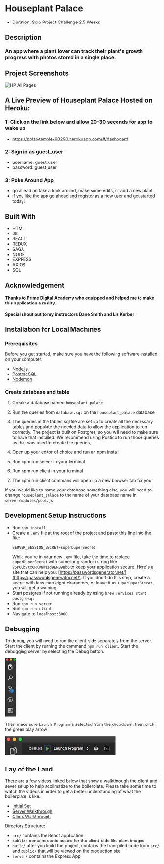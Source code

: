 # Houseplant Palace
- Duration: Solo Project Challenge 2.5 Weeks

## Description
### An app where a plant lover can track their plant's growth progress with photos stored in a single place.

## Project Screenshots
![HP All Pages](https://user-images.githubusercontent.com/85810386/147121509-92853b4a-8e62-41d6-9b8c-9ed5ca42f602.jpg)

## A Live Preview of Houseplant Palace Hosted on Heroku:
### 1: Click on the link below and allow 20-30 seconds for app to wake up
- https://polar-temple-90290.herokuapp.com/#/dashboard

### 2: Sign in as guest_user
- username: guest_user
- password: guest_user

### 3: Poke Around App
- go ahead an take a look around, make some edits, or add a new plant.
- if you like the app go ahead and register as a new user and get started today!

## Built With

- HTML
- JS
- REACT
- REDUX
- SAGA
- NODE
- EXPRESS
- AXIOS
- SQL

## Acknowledgement

#### Thanks to Prime Digital Academy who equipped and helped me to make this application a reality.
#### Special shout out to my instructors Dane Smith and Liz Kerber

## Installation for Local Machines

### Prerequisites
Before you get started, make sure you have the following software installed on your computer:
- [Node.js](https://nodejs.org/en/)
- [PostrgeSQL](https://www.postgresql.org/)
- [Nodemon](https://nodemon.io/)

### Create database and table
1. Create a database named `houseplant_palace`

2. Run the queries from `database.sql` on the `houseplant_palace` database

3. The queries in the tables.sql file are set up to create all the necessary tables and populate the needed data to allow the application to run correctly. The project is built on Postgres, so you will need to make sure to have that installed. We recommend using Postico to run those queries as that was used to create the queries,

4. Open up your editor of choice and run an npm install

5. Run npm run server in your terminal
   
6. Run npm run client in your terminal

7. The npm run client command will open up a new browser tab for you!

If you would like to name your database something else, you will need to change `houseplant_palace` to the name of your database name in `server/modules/pool.js`

## Development Setup Instructions

- Run `npm install`
- Create a `.env` file at the root of the project and paste this line into the file:
  ```
  SERVER_SESSION_SECRET=superDuperSecret
  ```
  While you're in your new `.env` file, take the time to replace `superDuperSecret` with some long random string like `25POUbVtx6RKVNWszd9ERB9Bb6` to keep your application secure. Here's a site that can help you: [https://passwordsgenerator.net/](https://passwordsgenerator.net/). If you don't do this step, create a secret with less than eight characters, or leave it as `superDuperSecret`, you will get a warning.
- Start postgres if not running already by using `brew services start postgresql`
- Run `npm run server`
- Run `npm run client`
- Navigate to `localhost:3000`

## Debugging

To debug, you will need to run the client-side separately from the server. Start the client by running the command `npm run client`. Start the debugging server by selecting the Debug button.

![VSCode Toolbar](documentation/images/vscode-toolbar.png)

Then make sure `Launch Program` is selected from the dropdown, then click the green play arrow.

![VSCode Debug Bar](documentation/images/vscode-debug-bar.png)

## Lay of the Land

There are a few videos linked below that show a walkthrough the client and sever setup to help acclimatize to the boilerplate. Please take some time to watch the videos in order to get a better understanding of what the boilerplate is like.

- [Initial Set](https://vimeo.com/453297271)
- [Server Walkthrough](https://vimeo.com/453297212)
- [Client Walkthrough](https://vimeo.com/453297124)

Directory Structure:

- `src/` contains the React application
- `public/` contains static assets for the client-side like plant images
- `build/` after you build the project, contains the transpiled code from `src/` and `public/` that will be viewed on the production site
- `server/` contains the Express App

